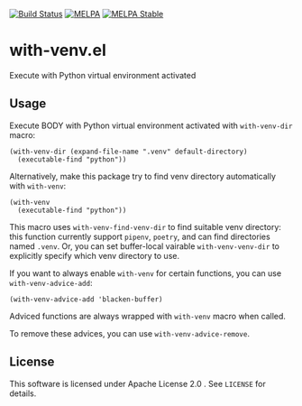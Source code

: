 [![Build Status](https://travis-ci.org/10sr/with-venv-el.svg?branch=master)](https://travis-ci.org/10sr/with-venv-el)
[![MELPA](https://melpa.org/packages/with-venv-badge.svg)](https://melpa.org/#/with-venv)
[![MELPA Stable](https://stable.melpa.org/packages/with-venv-badge.svg)](https://stable.melpa.org/#/with-venv)


with-venv.el
============

Execute with Python virtual environment activated


Usage
-----


Execute BODY with Python virtual environment activated with `with-venv-dir` macro:

``` emacs-lisp
(with-venv-dir (expand-file-name ".venv" default-directory)
  (executable-find "python"))
```


Alternatively, make this package try to find venv directory automatically
with `with-venv`:

``` emacs-lisp
(with-venv
  (executable-find "python"))
```


This macro uses `with-venv-find-venv-dir` to find suitable venv directory:
this function currently support `pipenv`, `poetry`, and can find directories
named `.venv`.
Or, you can set buffer-local vairable `with-venv-venv-dir` to explicitly
specify which venv directory to use.


If you want to always enable `with-venv` for certain functions, you can use
`with-venv-advice-add`:

``` emacs-lisp
(with-venv-advice-add 'blacken-buffer)
```

Adviced functions are always wrapped with `with-venv` macro when called.

To remove these advices, you can use `with-venv-advice-remove`.


License
-------

This software is licensed under Apache License 2.0 . See `LICENSE` for details.

